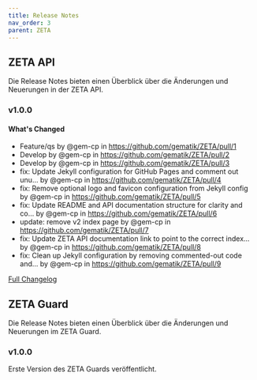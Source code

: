 ```yaml
---
title: Release Notes
nav_order: 3
parent: ZETA
---
```


## ZETA API

Die Release Notes bieten einen Überblick über die Änderungen und Neuerungen in der ZETA API.

### v1.0.0

#### What's Changed

* Feature/qs by @gem-cp in https://github.com/gematik/ZETA/pull/1
* Develop by @gem-cp in https://github.com/gematik/ZETA/pull/2
* Develop by @gem-cp in https://github.com/gematik/ZETA/pull/3
* fix: Update Jekyll configuration for GitHub Pages and comment out unu… by @gem-cp in https://github.com/gematik/ZETA/pull/4
* fix: Remove optional logo and favicon configuration from Jekyll config by @gem-cp in https://github.com/gematik/ZETA/pull/5
* fix: Update README and API documentation structure for clarity and co… by @gem-cp in https://github.com/gematik/ZETA/pull/6
* update: remove v2 index page by @gem-cp in https://github.com/gematik/ZETA/pull/7
* fix: Update ZETA API documentation link to point to the correct index… by @gem-cp in https://github.com/gematik/ZETA/pull/8
* fix: Clean up Jekyll configuration by removing commented-out code and… by @gem-cp in https://github.com/gematik/ZETA/pull/9

[Full Changelog](https://github.com/gematik/ZETA/commits/v1.0.0)

## ZETA Guard

Die Release Notes bieten einen Überblick über die Änderungen und Neuerungen im ZETA Guard.

### v1.0.0

Erste Version des ZETA Guards veröffentlicht.
